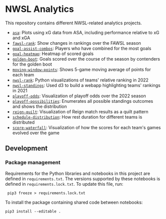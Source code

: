 # NWSL Analytics

This repository contains different NWSL-related analytics projects.

* [`asa`](asa/README.md): Plots using xG data from ASA, including performance relative to xG and xGA
* [`fawsl-rank`](fawsl-rank/README.md): Show changes in rankings over the FAWSL season
* [`goal-assist-combos`](goal-assist-combos/README.md): Players who have combined for the most goals
* [`goal-heatmap`](goal-heatmap/README.md): Heatmap of scored goals
* [`golden-boot`](golden-boot/README.md): Goals scored over the course of the season by contenders for the golden boot
* [`moving-window-points`](moving-window-points/README.md): Shows 5-game moving average of points for each team
* [`nwsl-rank`](nwsl-rank/README.md): Python visualizations of teams' relative ranking in 2022
* [`nwsl-standings`](nwsl-standings/README.md): Used d3 to build a webapp highlighting teams' rankings in 2021
* [`playoff-odds`](playoff-odds/README.md): Visualization of playoff odds over the 2022 season
* [`playoff-possibilities`](playoff-possibilities/README.md): Enumerates all possible standings outcomes and shows the distribution
* [`reign-quilt`](reign-quilt/README.md): Visualization of Reign match results as a quilt pattern
* [`schedule-distribution`](schedule-distribution/README.md): How rest duration for different teams is distributed
* [`score-waterfall`](score-waterfall/README.md): Visualization of how the scores for each team's games evolved over the game

## Development

### Package management

Requirements for the Python libraries and notebooks in this project are
defined in `requirements.txt`. The versions supported by these notebooks is
defined in `requirements.lock.txt`. To update this file, run:

```
 pip3 freeze > requirements.lock.txt
 ```

To install the package containing shared code between notebooks:

```
pip3 install --editable .
```